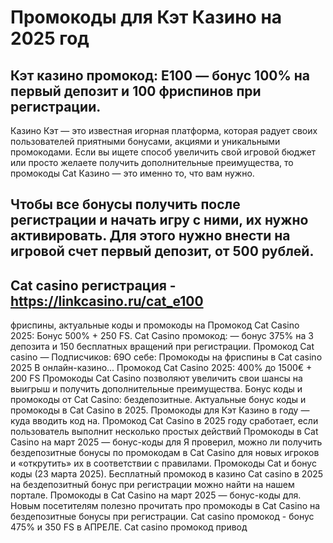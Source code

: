 # Промокоды для Кэт Казино на 2025 год

## Кэт казино промокод: E100  — бонус 100% на первый депозит и 100 фриспинов при регистрации. 
Казино Кэт — это известная игорная платформа, которая радует своих пользователей приятными бонусами, акциями и уникальными промокодами. Если вы ищете способ увеличить свой игровой бюджет или просто желаете получить дополнительные преимущества, то промокоды Cat Казино — это именно то, что вам нужно.

## Чтобы все бонусы получить после регистрации и начать игру с ними, их нужно активировать. Для этого нужно внести на игровой счет первый депозит, от 500 рублей. 

## Cat casino регистрация - https://linkcasino.ru/cat_e100

фриспины, актуальные коды и промокоды на Промокод Cat Casino 2025: Бонус 500% + 250 FS. Cat Casino промокод: — бонус 375% на 3 депозита и 150 бесплатных вращений при регистрации.
Промокод Cat casino — Подписчиков: 69О себе: Промокоды на фриспины в Cat casino 2025 В онлайн-казино...
Промокод Cat Casino 2025: 400% до 1500€ + 200 FS Промокоды Cat Casino позволяют увеличить свои шансы на выигрыш и получить дополнительные преимущества.
Бонус коды и промокоды от Cat Casino: бездепозитные. Актуальные бонус коды и промокоды в Cat Casino в 2025.
Промокоды для Кэт Казино в году ― куда вводить код на.
Промокод Cat Casino в 2025 году сработает, если пользователь выполнит несколько простых действий
Промокоды в Cat Casino на март 2025 — бонус-коды для Я проверил, можно ли получить бездепозитные бонусы по промокодам в Cat Casino для новых игроков и «открутить» их в соответствии с правилами.
Промокоды Cat и бонус коды (23 марта 2025). Бесплатный промокод в казино Cat casino в 2025 на бездепозитный бонус при регистрации можно найти на нашем портале.
Промокоды в Cat Casino на март 2025 — бонус-коды для.
Новым посетителям полезно прочитать про промокоды в Cat Casino на бездепозитные бонусы при регистрации.
Cat casino промокод - бонус 475% и 350 FS в АПРЕЛЕ. Cat casino промокод привод
